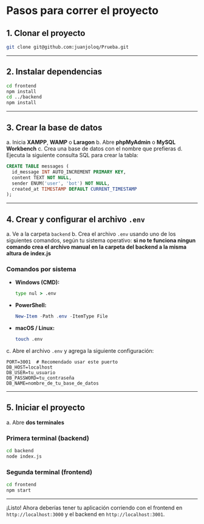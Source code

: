 # Pasos para correr el proyecto

## 1. Clonar el proyecto

```bash
git clone git@github.com:juanjoloq/Prueba.git
```

---

## 2. Instalar dependencias

```bash
cd frontend
npm install
cd ../backend
npm install
```

---

## 3. Crear la base de datos

a. Inicia **XAMPP**, **WAMP** o **Laragon**
b. Abre **phpMyAdmin** o **MySQL Workbench**
c. Crea una base de datos con el nombre que prefieras
d. Ejecuta la siguiente consulta SQL para crear la tabla:

```sql
CREATE TABLE messages (
  id_message INT AUTO_INCREMENT PRIMARY KEY,
  content TEXT NOT NULL,
  sender ENUM('user', 'bot') NOT NULL,
  created_at TIMESTAMP DEFAULT CURRENT_TIMESTAMP
);
```

---

## 4. Crear y configurar el archivo `.env`

a. Ve a la carpeta `backend`
b. Crea el archivo `.env` usando uno de los siguientes comandos, según tu sistema operativo:
**si no te funciona ningun comando crea el archivo manual en la carpeta del backend a la misma altura de index.js**

### Comandos por sistema

* **Windows (CMD):**

  ```cmd
  type nul > .env
  ```

* **PowerShell:**

  ```powershell
  New-Item -Path .env -ItemType File
  ```

* **macOS / Linux:**

  ```bash
  touch .env
  ```

c. Abre el archivo `.env` y agrega la siguiente configuración:

```env
PORT=3001  # Recomendado usar este puerto
DB_HOST=localhost
DB_USER=tu_usuario
DB_PASSWORD=tu_contraseña
DB_NAME=nombre_de_tu_base_de_datos
```

---

## 5. Iniciar el proyecto

a. Abre **dos terminales**

### Primera terminal (backend)

```bash
cd backend
node index.js
```

### Segunda terminal (frontend)

```bash
cd frontend
npm start
```

---

¡Listo! Ahora deberías tener tu aplicación corriendo con el frontend en `http://localhost:3000` y el backend en `http://localhost:3001`.
